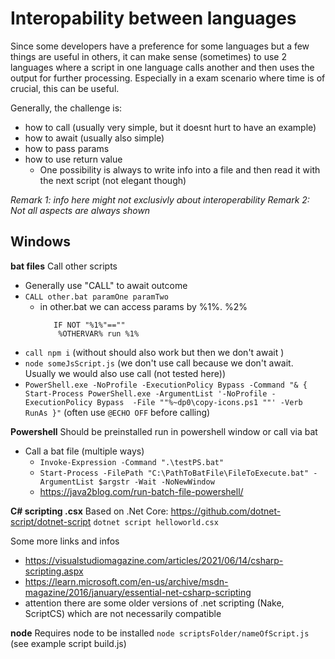 # Interopability between languages

Since some developers have a preference for some languages but a few things are useful in others, it can make sense (sometimes) to use 2 languages where a script in one language calls another and then uses the output for further processing. Especially in a exam scenario where time is of crucial, this can be useful.


Generally, the challenge is: 
- how to call (usually very simple, but it doesnt hurt to have an example)
- how to await (usually also simple)
- how to pass params
- how to use return value 
    - One possibility is always to write info into a file and then read it with the next script (not elegant though) 

*Remark 1: info here might not exclusivly about interoperability*
*Remark 2: Not all aspects are always shown*

## Windows

**bat files**
Call other scripts
- Generally use "CALL" to await outcome
- `CALL other.bat paramOne paramTwo` 
    - in other.bat we can access params by %1%. %2% 
        ``` 
           IF NOT "%1%"==""  
	        %OTHERVAR% run %1%
        ```
- `call npm i`  (without should also work but then we don't await )
- `node someJsScript.js`   (we don't use call because we don't await. Usually we would also use call (not tested here))
- `PowerShell.exe -NoProfile -ExecutionPolicy Bypass -Command "& { Start-Process PowerShell.exe -ArgumentList '-NoProfile -ExecutionPolicy Bypass  -File ""%~dp0\copy-icons.ps1 ""' -Verb RunAs }"`  (often use `@ECHO OFF` before calling)


**Powershell**
Should be preinstalled run in powershell window or call via bat
- Call a bat file (multiple ways)
    - `Invoke-Expression -Command ".\testPS.bat"`
    - `Start-Process -FilePath "C:\PathToBatFile\FileToExecute.bat" -ArgumentList $argstr -Wait -NoNewWindow`
    - https://java2blog.com/run-batch-file-powershell/


**C# scripting .csx**
Based on .Net Core:   https://github.com/dotnet-script/dotnet-script
`dotnet script helloworld.csx`

Some more links and infos
- https://visualstudiomagazine.com/articles/2021/06/14/csharp-scripting.aspx
- https://learn.microsoft.com/en-us/archive/msdn-magazine/2016/january/essential-net-csharp-scripting
- attention there are some older versions of .net scripting (Nake, ScriptCS) which are not necessarily compatible

**node**
Requires node to be installed
`node scriptsFolder/nameOfScript.js`  (see example script build.js)
